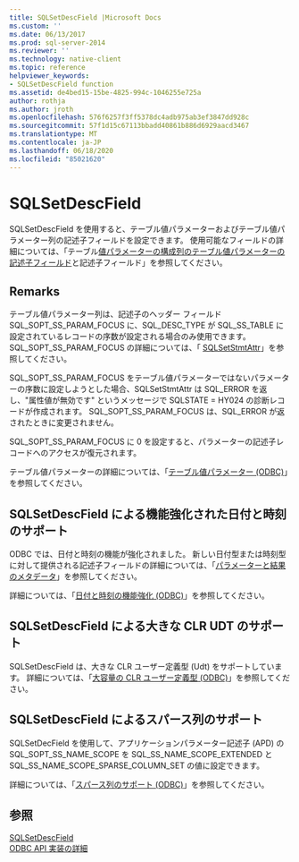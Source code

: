 ```yaml
---
title: SQLSetDescField |Microsoft Docs
ms.custom: ''
ms.date: 06/13/2017
ms.prod: sql-server-2014
ms.reviewer: ''
ms.technology: native-client
ms.topic: reference
helpviewer_keywords:
- SQLSetDescField function
ms.assetid: de4bed15-15be-4825-994c-1046255e725a
author: rothja
ms.author: jroth
ms.openlocfilehash: 576f6257f3ff5378dc4adb975ab3ef3847dd928c
ms.sourcegitcommit: 57f1d15c67113bbadd40861b886d6929aacd3467
ms.translationtype: MT
ms.contentlocale: ja-JP
ms.lasthandoff: 06/18/2020
ms.locfileid: "85021620"
---
```

# <a name="sqlsetdescfield"></a>SQLSetDescField
  SQLSetDescField を使用すると、テーブル値パラメーターおよびテーブル値パラメーター列の記述子フィールドを設定できます。 使用可能なフィールドの詳細については、「テーブル[値パラメーターの構成列の](../native-client-odbc-table-valued-parameters/descriptor-fields-for-table-valued-parameter-constituent-columns.md)[テーブル値パラメーターの記述子フィールド](../native-client-odbc-table-valued-parameters/table-valued-parameter-descriptor-fields.md)と記述子フィールド」を参照してください。  
  
## <a name="remarks"></a>Remarks  
 テーブル値パラメーター列は、記述子のヘッダー フィールド SQL_SOPT_SS_PARAM_FOCUS に、SQL_DESC_TYPE が SQL_SS_TABLE に設定されているレコードの序数が設定される場合のみ使用できます。 SQL_SOPT_SS_PARAM_FOCUS の詳細については、「 [SQLSetStmtAttr](sqlsetstmtattr.md)」を参照してください。  
  
 SQL_SOPT_SS_PARAM_FOCUS をテーブル値パラメーターではないパラメーターの序数に設定しようとした場合、SQLSetStmtAttr は SQL_ERROR を返し、"属性値が無効です" というメッセージで SQLSTATE = HY024 の診断レコードが作成されます。 SQL_SOPT_SS_PARAM_FOCUS は、SQL_ERROR が返されたときに変更されません。  
  
 SQL_SOPT_SS_PARAM_FOCUS に 0 を設定すると、パラメーターの記述子レコードへのアクセスが復元されます。  
  
 テーブル値パラメーターの詳細については、「[テーブル値パラメーター &#40;ODBC&#41;](../native-client-odbc-table-valued-parameters/table-valued-parameters-odbc.md)」を参照してください。  
  
## <a name="sqlsetdescfield-support-for-enhanced-date-and-time-features"></a>SQLSetDescField による機能強化された日付と時刻のサポート  
 ODBC では、日付と時刻の機能が強化されました。 新しい日付型または時刻型に対して提供される記述子フィールドの詳細については、「[パラメーターと結果のメタデータ](../native-client-odbc-date-time/metadata-parameter-and-result.md)」を参照してください。  
  
 詳細については、「[日付と時刻の機能強化 &#40;ODBC&#41;](../native-client-odbc-date-time/date-and-time-improvements-odbc.md)」を参照してください。  
  
## <a name="sqlsetdescfield-support-for-large-clr-udts"></a>SQLSetDescField による大きな CLR UDT のサポート  
 SQLSetDescField は、大きな CLR ユーザー定義型 (Udt) をサポートしています。 詳細については、「[大容量の CLR ユーザー定義型 &#40;ODBC&#41;](../native-client/odbc/large-clr-user-defined-types-odbc.md)」を参照してください。  
  
## <a name="sqlsetdescfield-support-for-sparse-columns"></a>SQLSetDescField によるスパース列のサポート  
 SQLSetDecField を使用して、アプリケーションパラメーター記述子 (APD) の SQL_SOPT_SS_NAME_SCOPE を SQL_SS_NAME_SCOPE_EXTENDED と SQL_SS_NAME_SCOPE_SPARSE_COLUMN_SET の値に設定できます。  
  
 詳細については、「[スパース列のサポート &#40;ODBC&#41;](../native-client/odbc/sparse-columns-support-odbc.md)」を参照してください。  
  
## <a name="see-also"></a>参照  
 [SQLSetDescField](https://go.microsoft.com/fwlink/?LinkId=80705)   
 [ODBC API 実装の詳細](odbc-api-implementation-details.md)  
  
  
